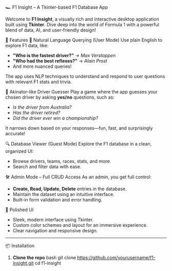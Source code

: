  🏎️ F1 Insight – A Tkinter-based F1 Database App

Welcome to **F1 Insight**, a visually rich and interactive desktop application built using **Tkinter**. Dive deep into the world of Formula 1 with a powerful blend of data, AI, and user-friendly design!

🚀 Features
 🧠 Natural Language Querying (User Mode)
Use plain English to explore F1 data, like:
- **"Who is the fastest driver?"** → *Max Verstappen*
- **"Who had the best reflexes?"** → *Alain Prost*
- And more nuanced queries!

The app uses NLP techniques to understand and respond to user questions with relevant F1 stats and trivia.

🎯 Akinator-like Driver Guesser
Play a game where the app guesses your chosen driver by asking **yes/no** questions, such as:
- *Is the driver from Australia?*
- *Has the driver retired?*
- *Did the driver ever win a championship?*

It narrows down based on your responses—fun, fast, and surprisingly accurate!

 🔍 Database Viewer (Guest Mode)
Explore the F1 database in a clean, organized UI:
- Browse drivers, teams, races, stats, and more.
- Search and filter data with ease.

🛠️ Admin Mode – Full CRUD Access
As an admin, you get full control:
- **Create, Read, Update, Delete** entries in the database.
- Maintain the dataset using an intuitive interface.
- Built-in form validation and error handling.

🎨 Polished UI
- Sleek, modern interface using Tkinter.
- Custom color schemes and layout for an immersive experience.
- Clear navigation and responsive design.

---
 📦 Installation

1. **Clone the repo**
bash
git clone https://github.com/yourusername/f1-insight.git
cd f1-insight

